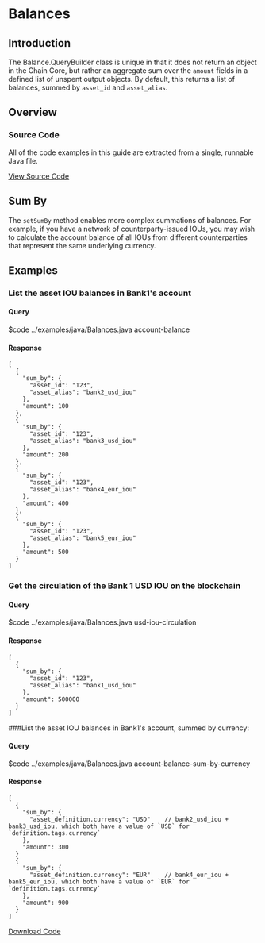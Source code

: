 # Balances

## Introduction

The Balance.QueryBuilder class is unique in that it does not return an object in the Chain Core, but rather an aggregate sum over the `amount` fields in a defined list of unspent output objects. By default, this returns a list of balances, summed by `asset_id` and `asset_alias`.

## Overview

### Source Code
All of the code examples in this guide are extracted from a single, runnable Java file.

<a href="../examples/java/Balances.java" class="downloadBtn btn btn-success" target="\_blank">View Source Code</a>


## Sum By

The `setSumBy` method enables more complex summations of balances. For example, if you have a network of counterparty-issued IOUs, you may wish to calculate the account balance of all IOUs from different counterparties that represent the same underlying currency.

## Examples

### List the asset IOU balances in Bank1's account

#### Query

$code ../examples/java/Balances.java account-balance

#### Response

```
[
  {
    "sum_by": {
      "asset_id": "123",
      "asset_alias": "bank2_usd_iou"
    },
    "amount": 100
  },
  {
    "sum_by": {
      "asset_id": "123",
      "asset_alias": "bank3_usd_iou"
    },
    "amount": 200
  },
  {
    "sum_by": {
      "asset_id": "123",
      "asset_alias": "bank4_eur_iou"
    },
    "amount": 400
  },
  {
    "sum_by": {
      "asset_id": "123",
      "asset_alias": "bank5_eur_iou"
    },
    "amount": 500
  }
]
```

### Get the circulation of the Bank 1 USD IOU on the blockchain

#### Query

$code ../examples/java/Balances.java usd-iou-circulation

#### Response

```
[
  {
    "sum_by": {
      "asset_id": "123",
      "asset_alias": "bank1_usd_iou"
    },
    "amount": 500000
  }
]
```


###List the asset IOU balances in Bank1's account, summed by currency:

#### Query

$code ../examples/java/Balances.java account-balance-sum-by-currency

#### Response

```
[
  {
    "sum_by": {
      "asset_definition.currency": "USD"    // bank2_usd_iou + bank3_usd_iou, which both have a value of `USD` for `definition.tags.currency`
    },
    "amount": 300
  }
  {
    "sum_by": {
      "asset_definition.currency": "EUR"    // bank4_eur_iou + bank5_eur_iou, which both have a value of `EUR` for `definition.tags.currency`
    },
    "amount": 900
  }
]
```

[Download Code](../examples/java/Balances.java)
